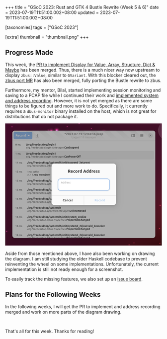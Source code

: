 +++
title = "GSoC 2023: Rust and GTK 4 Bustle Rewrite (Week 5 & 6)"
date = 2023-07-19T11:51:00.002+08:00
updated = 2023-07-19T11:51:00.002+08:00

[taxonomies]
tags = ["GSoC 2023"]

[extra]
thumbnail = "thumbnail.png"
+++

## Progress Made

This week, the [PR to implement Display for Value, Array, Structure, Dict & Maybe](https://github.com/dbus2/zbus/pull/379) has been merged. Thus, there is a much nicer way now upstream to display `zbus::Value`, similar to `GVariant`. With this blocker cleared out, the [zbus port MR](https://gitlab.gnome.org/msandova/bustle/-/merge_requests/2) has also been merged, fully porting the Bustle rewrite to zbus.<!-- more -->

Furthermore, my mentor, Bilal, started implementing session monitoring and saving to a PCAP file while I continued their work and [implemented system and address recording](https://gitlab.gnome.org/msandova/bustle/-/merge_requests/12). However, it is not yet merged as there are some things to be figured out and more work to do. Specifically, it currently requires a `dbus-monitor` binary installed on the host, which is not great for distributions that do not package it.

![Address Dialog Screenshot](address-dialog.png)

Aside from those mentioned above, I have also been working on drawing the diagram. I am still studying the older Haskell codebase to prevent reinventing the wheel on some implementations. Unfortunately, the current implementation is still not ready enough for a screenshot.

To easily track the missing features, we also set up an [issue board](https://gitlab.gnome.org/msandova/bustle/-/boards).

## Plans for the Following Weeks

In the following weeks, I will get the PR to implement and address recording merged and work on more parts of the diagram drawing.

<br>

That's all for this week. Thanks for reading!
